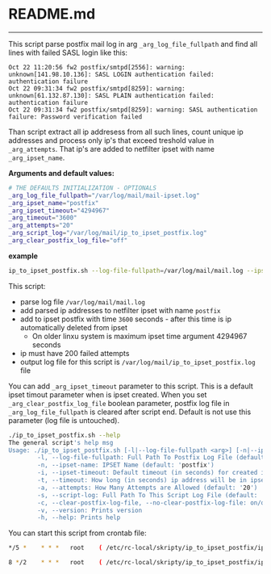 # README.md
---

This script parse postfix mail log in arg ```_arg_log_file_fullpath``` and find all lines with failed SASL login like this:

```
Oct 22 11:20:56 fw2 postfix/smtpd[2556]: warning: unknown[141.98.10.136]: SASL LOGIN authentication failed: authentication failure
Oct 22 09:31:34 fw2 postfix/smtpd[8259]: warning: unknown[61.132.87.130]: SASL PLAIN authentication failed: authentication failure
Oct 22 09:31:34 fw2 postfix/smtpd[8259]: warning: SASL authentication failure: Password verification failed
```

Than script extract all ip addresess from all such lines, count unique ip addresses and process only ip's that exceed treshold value in ```_arg_attempts```. That ip's are added to netfilter ipset with name ```_arg_ipset_name```.

**Arguments and default values:**
```bash
# THE DEFAULTS INITIALIZATION - OPTIONALS
_arg_log_file_fullpath="/var/log/mail/mail-ipset.log"
_arg_ipset_name="postfix"
_arg_ipset_timeout="4294967"
_arg_timeout="3600"
_arg_attempts="20"
_arg_script_log="/var/log/mail/ip_to_ipset_postfix.log"
_arg_clear_postfix_log_file="off"
```

**example**

```bash
ip_to_ipset_postfix.sh --log-file-fullpath=/var/log/mail/mail.log --ipset-name=postfix --timeout=3600 --attempts=200 --script-log=/var/log/mail/ip_to_ipset_postfix.log
```

This script:

 * parse log file ```/var/log/mail/mail.log```
 * add parsed ip addresses to netfilter ipset with name ```postfix```
 * add to ipset postfix with time ```3600``` seconds - after this time is ip automatically deleted from ipset
   * On older linxu system is maximum ipset time argument 4294967 seconds
 * ip must have 200 failed attempts
 * output log file for this script is ```/var/log/mail/ip_to_ipset_postfix.log``` file

You can add ```_arg_ipset_timeout``` parameter to this script. This is a default ipset timout parameter when is ipset created. When you set ```_arg_clear_postfix_log_file``` boolean parameter, postfix log file in ```_arg_log_file_fullpath``` is cleared after script end. Default is not use this parameter (log file is untouched).

```bash
./ip_to_ipset_postfix.sh --help
The general script's help msg
Usage: ./ip_to_ipset_postfix.sh [-l|--log-file-fullpath <arg>] [-n|--ipset-name <arg>] [-i|--ipset-timeout <arg>] [-t|--timeout <arg>] [-a|--attempts <arg>] [-s|--script-log <arg>] [-c|--(no-)clear-postfix-log-file] [-v|--version] [-h|--help]
        -l, --log-file-fullpath: Full Path To Postfix Log File (default: '/var/log/mail/mail-ipset.log')
        -n, --ipset-name: IPSET Name (default: 'postfix')
        -i, --ipset-timeout: Default timeout (in seconds) for created ipset - default 49 days (default: '4294967')
        -t, --timeout: How long (in seconds) ip address will be in ipset (default: '3600')
        -a, --attempts: How Many Attempts are Allowed (default: '20')
        -s, --script-log: Full Path To This Script Log File (default: '/var/log/mail/ip_to_ipset_postfix.log')
        -c, --clear-postfix-log-file, --no-clear-postfix-log-file: on/off - clear postfix log file (off by default)
        -v, --version: Prints version
        -h, --help: Prints help
``` 

You can start this script from crontab file:

```bash
*/5 *    * * *   root    ( /etc/rc-local/skripty/ip_to_ipset_postfix/ip_to_ipset_postfix.sh --log-file-fullpath=/var/log/mail/mail-ipset.log --ipset-name=postfix --timeout=3600 --attempts=20 --script-log=/var/log/mail/ip_to_ipset_postfix.log --clear-postfix-log-file > /dev/null 2>&1 )

8 */2    * * *   root    ( /etc/rc-local/skripty/ip_to_ipset_postfix/ip_to_ipset_postfix.sh --log-file-fullpath=/var/log/mail/mail.log --ipset-name=postfix --timeout=3600 --attempts=200 --script-log=/var/log/mail/ip_to_ipset_postfix.log > /dev/null 2>&1 )
```
